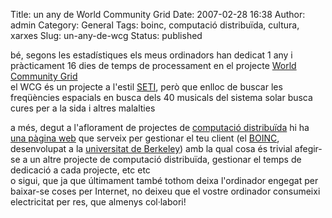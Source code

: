 Title: un any de World Community Grid
Date: 2007-02-28 16:38
Author: admin
Category: General
Tags: boinc, computació distribuïda, cultura, xarxes
Slug: un-any-de-wcg
Status: published

bé, segons les estadístiques els meus ordinadors han dedicat 1 any i pràcticament 16 dies de temps de processament en el projecte <a href="http://www.worldcommunitygrid.org/ms/viewMyMemberPage.do" target="_blank" rel="noopener">World Community Grid</a>  
el WCG és un projecte a l'estil <a href="http://setiathome.berkeley.edu/" target="_blank" rel="noopener">SETI</a>, però que enlloc de buscar les freqüències espacials en busca dels 40 musicals del sistema solar busca cures per a la sida i altres malalties

a més, degut a l'aflorament de projectes de <a href="http://en.wikipedia.org/wiki/Grid_computing" target="_blank" rel="noopener">computació distribuïda</a> hi ha <a href="http://boincstats.com/" target="_blank" rel="noopener">una pàgina web</a> que serveix per gestionar el teu client (el <a href="http://boinc.ssl.berkeley.edu/" target="_blank" rel="noopener">BOINC</a>, desenvolupat a la <a href="http://en.wikipedia.org/wiki/Berkeley_University" target="_blank" rel="noopener">universitat de Berkeley</a>) amb la qual cosa és trivial afegir-se a un altre projecte de computació distribuïda, gestionar el temps de dedicació a cada projecte, etc etc  
o sigui, que ja que últimament també tothom deixa l'ordinador engegat per baixar-se coses per Internet, no deixeu que el vostre ordinador consumeixi electricitat per res, que almenys col·labori!
